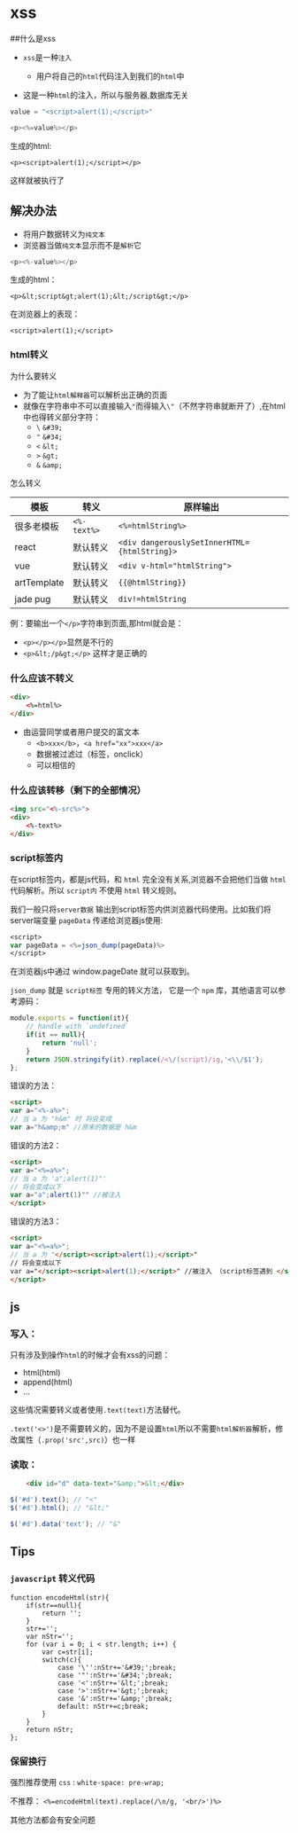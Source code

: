# xss

##什么是xss

* `xss`是一种`注入`
    * 用户将自己的`html`代码注入到我们的`html`中


* 这是一种`html`的注入，所以与服务器,数据库无关

```python
value = "<script>alert(1);</script>"
```

```php
<p><%=value%></p>
```
生成的html:
```text
<p><script>alert(1);</script></p>
```

这样就被执行了




## 解决办法

* 将用户数据转义为`纯文本`
* 浏览器当做`纯文本`显示而不是`解析`它

```php
<p><%-value%></p>
```

生成的html：

```text
<p>&lt;script&gt;alert(1);&lt;/script&gt;</p>
```

在浏览器上的表现：

```text
<script>alert(1);</script>
```


### html转义

为什么要转义

* 为了能让`html解释器`可以解析出正确的页面
* 就像在字符串中不可以直接输入`"`而得输入`\"`（不然字符串就断开了）,在html中也得转义部分字符：
    * `\` `&#39;`
    * `"` `&#34;`
    * `<` `&lt;`
    * `>` `&gt;`
    * `&` `&amp;`

怎么转义

| 模板 | 转义 | 原样输出 |
| ------ | ----------- | ----------- |
| 很多老模板 | `<%-text%>` | `<%=htmlString%>` |
| react   | 默认转义 | `<div dangerouslySetInnerHTML={htmlString}>` |
| vue | 默认转义 | `<div v-html="htmlString">` |
| artTemplate | 默认转义 | `{{@htmlString}}` |
| jade pug | 默认转义 | `div!=htmlString` |

例：要输出一个`</p>`字符串到页面,那html就会是：

* `<p></p></p>`显然是不行的
* `<p>&lt;/p&gt;</p>` 这样才是正确的

### 什么应该不转义

```html
<div>
    <%=html%>
</div>
```

* 由运营同学或者用户提交的富文本 
    * `<b>xxx</b>`，`<a href="xx">xxx</a>`
    * 数据被过滤过（标签，onclick）
    * 可以相信的



### 什么应该转移（剩下的全部情况）

```html
<img src="<%-src%>">
<div>
    <%-text%>
</div>
```


### script标签内

在script标签内，都是js代码，和 `html` 完全没有关系,浏览器不会把他们当做 `html` 代码解析。所以 `script内` 不使用 `html` 转义规则。

我们一般只将`server数据` 输出到script标签内供浏览器代码使用。比如我们将server端变量 `pageData` 传递给浏览器js使用:

```jsp
<script>
var pageData = <%=json_dump(pageData)%>
</script>
```

在浏览器js中通过 window.pageDate 就可以获取到。

`json_dump` 就是 `script标签` 专用的转义方法， 它是一个 `npm` 库，其他语言可以参考源码： 

```javascript
module.exports = function(it){
    // handle with `undefined`
    if(it == null){
        return 'null';
    }
	return JSON.stringify(it).replace(/<\/(script)/ig,'<\\/$1');
};
```

错误的方法：

```html
<script>
var a="<%-a%>"; 
// 当 a 为 "h&m" 时 将会变成
var a="h&amp;m" //原来的数据是 h&m
```

错误的方法2：

```html
<script>
var a="<%=a%>"; 
// 当 a 为 'a";alert(1)"'
// 将会变成以下
var a="a";alert(1)"" //被注入
</script>
```

错误的方法3：

```html
<script>
var a="<%=a%>"; 
// 当 a 为 "</script><script>alert(1);</script>"
// 将会变成以下
var a="</script><script>alert(1);</script>" //被注入 （script标签遇到 </script> 这几个字符就会结束）
</script>
```

## js

### 写入：
只有涉及到操作`html`的时候才会有xss的问题：

* html(html)
* append(html)
* ...


这些情况需要转义或者使用`.text(text)`方法替代。

`.text('<>')`是不需要转义的，因为不是设置`html`所以不需要`html解析器`解析，修改属性（`.prop('src',src)`）也一样

### 读取：

```html
    <div id="d" data-text="&amp;">&lt;</div>
```

```javascript
$('#d').text(); // "<"
$('#d').html(); // "&lt;" 

$('#d').data('text'); // "&"

```



## Tips

### `javascript` 转义代码

```javacript
function encodeHtml(str){
    if(str==null){
        return '';
    }
    str+='';
    var nStr='';
    for (var i = 0; i < str.length; i++) {
        var c=str[i];
        switch(c){
            case '\'':nStr+='&#39;';break;
            case '"':nStr+='&#34;';break;
            case '<':nStr+='&lt;';break;
            case '>':nStr+='&gt;';break;
            case '&':nStr+='&amp;';break;
            default: nStr+=c;break;
        }
    }
    return nStr;
};
```

### 保留换行

强烈推荐使用 `css` : `white-space: pre-wrap;`

不推荐： `<%=encodeHtml(text).replace(/\n/g, '<br/>')%>`

其他方法都会有安全问题
 
 
 
 
 
 
 
